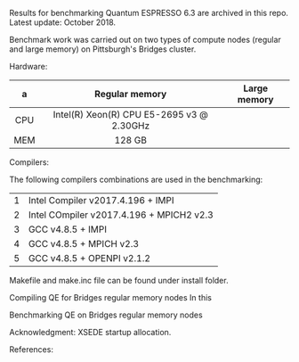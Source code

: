 Results for benchmarking Quantum ESPRESSO 6.3 are archived in this repo. Latest update: October 2018.

Benchmark work was carried out on two types of compute nodes (regular and large memory) on Pittsburgh's Bridges cluster.

Hardware:

|a|Regular memory|Large memory|
|:---:|:---:|--|
|CPU| Intel(R) Xeon(R) CPU E5-2695 v3 @ 2.30GHz||
|MEM| 128 GB||

Compilers:

The following compilers combinations are used in the benchmarking:

|||
|-|-|
|1| Intel Compiler v2017.4.196 + IMPI|
|2| Intel COmpiler v2017.4.196 + MPICH2 v2.3|
|3| GCC v4.8.5 + IMPI|
|4| GCC v4.8.5 + MPICH v2.3|
|5| GCC v4.8.5 + OPENPI v2.1.2|

Makefile and make.inc file can be found under install folder.

Compiling QE for Bridges regular memory nodes
In this 


Benchmarking QE on Bridges regular memory nodes



Acknowledgment: XSEDE startup allocation.

References:
